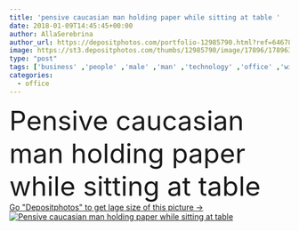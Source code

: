 ```yaml
---
title: 'pensive caucasian man holding paper while sitting at table '
date: 2018-01-09T14:45:45+00:00
author: AllaSerebrina
author_url: https://depositphotos.com/portfolio-12985790.html?ref=64678756
image: https://st3.depositphotos.com/thumbs/12985790/image/17896/178963130/api_thumb_450.jpg?forcejpeg=true
type: "post"
tags: ['business' ,'people' ,'male' ,'man' ,'technology' ,'office' ,'wireless' ,'digital' ,'laptop' ,'occupation' ,'professional' ,'work' ,'conference' ,'indoors' ,'finance' ,'profession' ,'company' ,'alone' ,'workplace' ,'meeting' ,'businesspeople' ,'formal' ,'paperwork' ,'cooperation' ,'papers' ,'professional occupation' ,'Studio Shot' ,'formal wear' ,'business suit' ,'office space' ,'Caucasian Man' ,'yound adult' ]
categories: 
  - office
---
```

<div aling="center">
            <font size="60"> Pensive caucasian man holding paper while sitting at table</font>   
</div>
<div>
    <a href='https://st3.depositphotos.com/thumbs/12985790/image/17896/178963130/api_thumb_450.jpg?forcejpeg=true?ref=64678756' target=_blank > Go "Depositphotos" to get lage size of this picture ->
        <img href='https://st3.depositphotos.com/thumbs/12985790/image/17896/178963130/api_thumb_450.jpg?forcejpeg=true?ref=64678756' src='https://st3.depositphotos.com/12985790/17896/i/950/depositphotos_178963130-stock-photo-pensive-caucasian-man-holding-paper.jpg?forcejpeg=true' alt='Pensive caucasian man holding paper while sitting at table' >
    </a>
</div>
